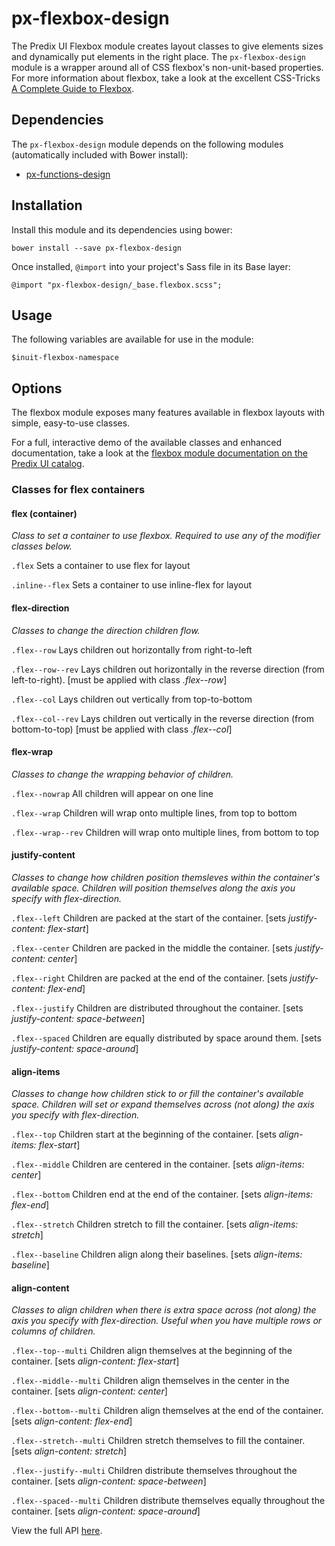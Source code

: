 # px-flexbox-design

The Predix UI Flexbox module creates layout classes to give elements sizes and dynamically put elements in the right place. The `px-flexbox-design` module is a wrapper around all of CSS flexbox's non-unit-based properties. For more information about flexbox, take a look at the excellent CSS-Tricks [A Complete Guide to Flexbox](https://css-tricks.com/snippets/css/a-guide-to-flexbox/).

## Dependencies

The `px-flexbox-design` module depends on the following modules (automatically included with Bower install):

* [px-functions-design](https://github.com/PredixDev/px-functions-design)

## Installation

Install this module and its dependencies using bower:

    bower install --save px-flexbox-design

Once installed, `@import` into your project's Sass file in its Base layer:

    @import "px-flexbox-design/_base.flexbox.scss";

## Usage

The following variables are available for use in the module:

    $inuit-flexbox-namespace

## Options

The flexbox module exposes many features available in flexbox layouts with simple, easy-to-use classes.

For a full, interactive demo of the available classes and enhanced documentation, take a look at the [flexbox module documentation on the Predix UI catalog](https://predixdev.github.io/predix-ui/?show=px-flexbox-design&type=css).

### Classes for flex containers

#### flex (container)

*Class to set a container to use flexbox. Required to use any of the modifier classes below.*

`.flex` Sets a container to use flex for layout

`.inline--flex` Sets a container to use inline-flex for layout

#### flex-direction

*Classes to change the direction children flow.*

`.flex--row` Lays children out horizontally from right-to-left

`.flex--row--rev` Lays children out horizontally in the reverse direction (from left-to-right). [must be applied with class *.flex--row*]

`.flex--col` Lays children out vertically from top-to-bottom

`.flex--col--rev` Lays children out vertically in the reverse direction (from bottom-to-top) [must be applied with class *.flex--col*]

#### flex-wrap

*Classes to change the wrapping behavior of children.*

`.flex--nowrap` All children will appear on one line

`.flex--wrap` Children will wrap onto multiple lines, from top to bottom

`.flex--wrap--rev` Children will wrap onto multiple lines, from bottom to top

#### justify-content

*Classes to change how children position themsleves within the container's available space. Children will position themselves along the axis you specify with flex-direction.*

`.flex--left` Children are packed at the start of the container. [sets *justify-content: flex-start*]

`.flex--center` Children are packed in the middle the container. [sets *justify-content: center*]

`.flex--right` Children are packed at the end of the container. [sets *justify-content: flex-end*]

`.flex--justify` Children are distributed throughout the container. [sets *justify-content: space-between*]

`.flex--spaced` Children are equally distributed by space around them. [sets *justify-content: space-around*]

#### align-items

*Classes to change how children stick to or fill the container's available space. Children will set or expand themselves across (not along) the axis you specify with flex-direction.*

`.flex--top` Children start at the beginning of the container. [sets *align-items: flex-start*]

`.flex--middle` Children are centered in the container. [sets *align-items: center*]

`.flex--bottom` Children end at the end of the container. [sets *align-items: flex-end*]

`.flex--stretch` Children stretch to fill the container. [sets *align-items: stretch*]

`.flex--baseline` Children align along their baselines. [sets *align-items: baseline*]

#### align-content

*Classes to align children when there is extra space across (not along) the axis you specify with flex-direction. Useful when you have multiple rows or columns of children.*

`.flex--top--multi` Children align themselves at the beginning of the container. [sets *align-content: flex-start*]

`.flex--middle--multi` Children align themselves in the center in the container. [sets *align-content: center*]

`.flex--bottom--multi` Children align themselves at the end of the container. [sets *align-content: flex-end*]

`.flex--stretch--multi` Children stretch themselves to fill the container. [sets *align-content: stretch*]

`.flex--justify--multi` Children distribute themselves throughout the container. [sets *align-content: space-between*]

`.flex--spaced--multi` Children distribute themselves equally throughout the container. [sets *align-content: space-around*]

View the full API [here](http://predixdev.github.io/px-flexbox-design/).

